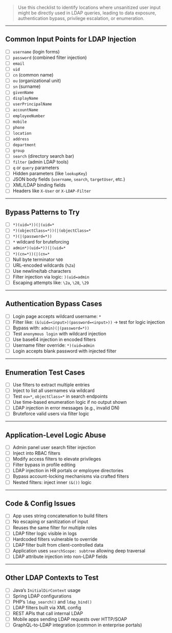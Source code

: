 

> Use this checklist to identify locations where unsanitized user input might be directly used in LDAP queries, leading to data exposure, authentication bypass, privilege escalation, or enumeration.

---

## Common Input Points for LDAP Injection
- [ ] `username` (login forms)
- [ ] `password` (combined filter injection)
- [ ] `email`
- [ ] `uid`
- [ ] `cn` (common name)
- [ ] `ou` (organizational unit)
- [ ] `sn` (surname)
- [ ] `givenName`
- [ ] `displayName`
- [ ] `userPrincipalName`
- [ ] `accountName`
- [ ] `employeeNumber`
- [ ] `mobile`
- [ ] `phone`
- [ ] `location`
- [ ] `address`
- [ ] `department`
- [ ] `group`
- [ ] `search` (directory search bar)
- [ ] `filter` (admin LDAP tools)
- [ ] `q` or `query` parameters
- [ ] Hidden parameters (like `lookupKey`)
- [ ] JSON body fields (`username`, `search`, `targetUser`, etc.)
- [ ] XML/LDAP binding fields
- [ ] Headers like `X-User` or `X-LDAP-Filter`

---

## Bypass Patterns to Try
- [ ] `*)(uid=*))(|(uid=*`
- [ ] `*)(objectClass=*))(|(objectClass=*`
- [ ] `*)(|(password=*))`
- [ ] `*` wildcard for bruteforcing
- [ ] `admin*)(uid=*))(|(uid=*`
- [ ] `*)(cn=*))(|(cn=*`
- [ ] Null byte terminator `%00`
- [ ] URL-encoded wildcards (`%2a`)
- [ ] Use newline/tab characters
- [ ] Filter injection via logic: `)(uid=admin`
- [ ] Escaping attempts like: `\2a`, `\28`, `\29`

---

## Authentication Bypass Cases
- [ ] Login page accepts wildcard username: `*`
- [ ] Filter like: `(&(uid=<input>)(password=<input>))` → test for logic injection
- [ ] Bypass with: `admin)(|(password=*))`
- [ ] Test `anonymous login` with wildcard injection
- [ ] Use base64 injection in encoded filters
- [ ] Username filter override: `*)(uid=admin`
- [ ] Login accepts blank password with injected filter

---

## Enumeration Test Cases
- [ ] Use filters to extract multiple entries
- [ ] Inject to list all usernames via wildcard
- [ ] Test `ou=*`, `objectClass=*` in search endpoints
- [ ] Use time-based enumeration logic if no output shown
- [ ] LDAP injection in error messages (e.g., invalid DN)
- [ ] Bruteforce valid users via filter logic

---

## Application-Level Logic Abuse
- [ ] Admin panel user search filter injection
- [ ] Inject into RBAC filters
- [ ] Modify access filters to elevate privileges
- [ ] Filter bypass in profile editing
- [ ] LDAP injection in HR portals or employee directories
- [ ] Bypass account-locking mechanisms via crafted filters
- [ ] Nested filters: inject inner `(&())` logic

---

## Code & Config Issues
- [ ] App uses string concatenation to build filters
- [ ] No escaping or sanitization of input
- [ ] Reuses the same filter for multiple roles
- [ ] LDAP filter logic visible in logs
- [ ] Hardcoded filters vulnerable to override
- [ ] LDAP filter built from client-controlled data
- [ ] Application uses `searchScope: subtree` allowing deep traversal
- [ ] LDAP attribute injection into non-LDAP fields

---

## Other LDAP Contexts to Test
- [ ] Java’s `InitialDirContext` usage
- [ ] Spring LDAP configurations
- [ ] PHP’s `ldap_search()` and `ldap_bind()`
- [ ] LDAP filters built via XML config
- [ ] REST APIs that call internal LDAP
- [ ] Mobile apps sending LDAP requests over HTTP/SOAP
- [ ] GraphQL-to-LDAP integration (common in enterprise portals)